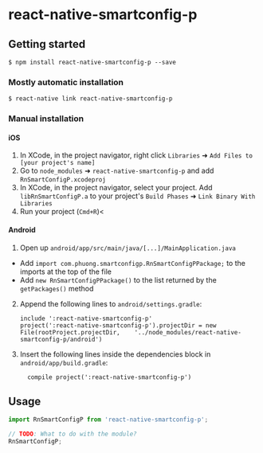 # react-native-smartconfig-p

## Getting started

`$ npm install react-native-smartconfig-p --save`

### Mostly automatic installation

`$ react-native link react-native-smartconfig-p`

### Manual installation


#### iOS

1. In XCode, in the project navigator, right click `Libraries` ➜ `Add Files to [your project's name]`
2. Go to `node_modules` ➜ `react-native-smartconfig-p` and add `RnSmartConfigP.xcodeproj`
3. In XCode, in the project navigator, select your project. Add `libRnSmartConfigP.a` to your project's `Build Phases` ➜ `Link Binary With Libraries`
4. Run your project (`Cmd+R`)<

#### Android

1. Open up `android/app/src/main/java/[...]/MainApplication.java`
  - Add `import com.phuong.smartconfigp.RnSmartConfigPPackage;` to the imports at the top of the file
  - Add `new RnSmartConfigPPackage()` to the list returned by the `getPackages()` method
2. Append the following lines to `android/settings.gradle`:
  	```
  	include ':react-native-smartconfig-p'
  	project(':react-native-smartconfig-p').projectDir = new File(rootProject.projectDir, 	'../node_modules/react-native-smartconfig-p/android')
  	```
3. Insert the following lines inside the dependencies block in `android/app/build.gradle`:
  	```
      compile project(':react-native-smartconfig-p')
  	```


## Usage
```javascript
import RnSmartConfigP from 'react-native-smartconfig-p';

// TODO: What to do with the module?
RnSmartConfigP;
```
